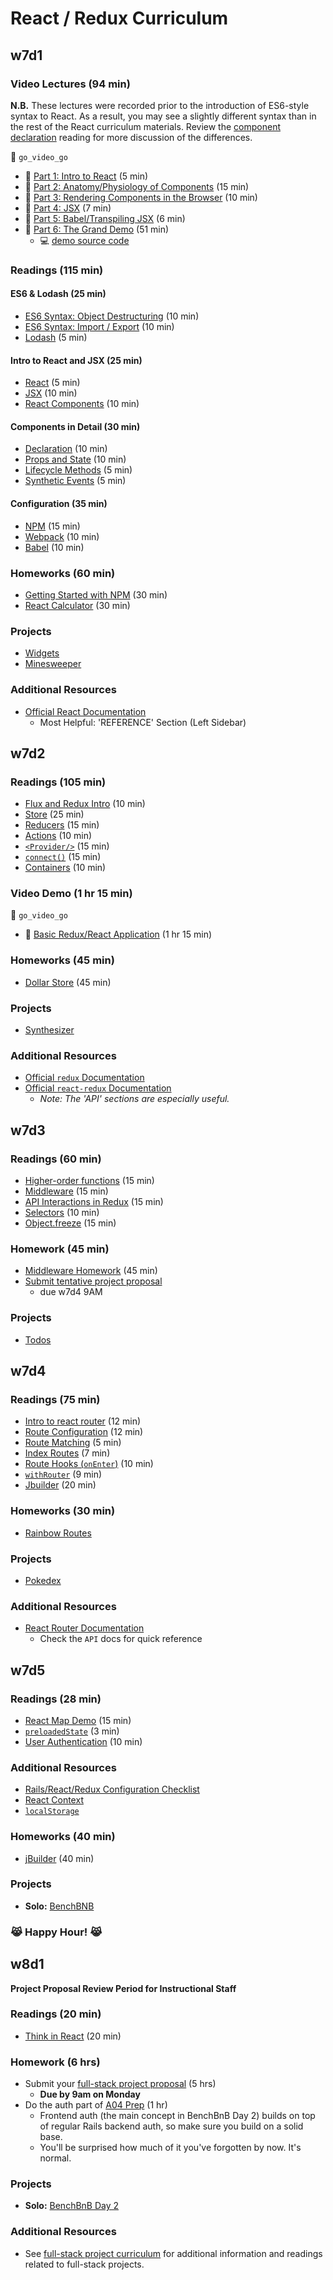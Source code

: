 # React / Redux Curriculum

## w7d1
### Video Lectures (94 min)
**N.B.** These lectures were recorded prior to the introduction of ES6-style syntax to
React. As a result, you may see a slightly different syntax than in the rest of
the React curriculum materials. Review the
[component declaration][component-declaration] reading for more discussion of the differences.

:closed_lock_with_key: `go_video_go`
- :movie_camera: [Part 1: Intro to React][react_video_01] (5 min)
- :movie_camera: [Part 2: Anatomy/Physiology of Components][react_video_02] (15 min)
- :movie_camera: [Part 3: Rendering Components in the Browser][react_video_03] (10 min)
- :movie_camera: [Part 4: JSX][react_video_04] (7 min)
- :movie_camera: [Part 5: Babel/Transpiling JSX][react_video_05] (6 min)
- :movie_camera: [Part 6: The Grand Demo][react_video_06] (51 min)
  - :computer: [demo source code][watch-demo]

### Readings (115 min)
#### ES6 & Lodash (25 min)
- [ES6 Syntax: Object Destructuring][object_destructuring] (10 min)
- [ES6 Syntax: Import / Export][import_export] (10 min)
- [Lodash][lodash] (5 min)

#### Intro to React and JSX (25 min)
- [React][intro_to_react] (5 min)
- [JSX][intro_to_jsx] (10 min)
- [React Components][intro_to_react_components] (10 min)

#### Components in Detail (30 min)
-	[Declaration][component_declaration] (10 min)
- [Props and State][props_and_state] (10 min)
- [Lifecycle Methods][component_lifecycle] (5 min)
- [Synthetic Events][synthetic_events] (5 min)

#### Configuration (35 min)
- [NPM][npm_configuration] (15 min)
- [Webpack][webpack_configuration] (10 min)
- [Babel][babel_configuration] (10 min)

### Homeworks (60 min)
- [Getting Started with NPM][getting_started] (30 min)
- [React Calculator][react_calculator] (30 min)

### Projects
- [Widgets][widgets]
- [Minesweeper][minesweeper]

### Additional Resources
- [Official React Documentation][react_docs]
	- Most Helpful: 'REFERENCE' Section (Left Sidebar)

[component-declaration]: readings/component_declaration.md
[react_video_01]: https://vimeo.com/album/3686654/video/147897911
[react_video_02]: https://vimeo.com/album/3686654/video/147899305
[react_video_03]: https://vimeo.com/album/3686654/video/147900089
[react_video_04]: https://vimeo.com/album/3686654/video/147900661
[react_video_05]: https://vimeo.com/album/3686654/video/147900472
[react_video_06]: https://vimeo.com/album/3686654/video/147900885
[watch-demo]: demos/watch_webpack_demo

[import_export]: readings/import_export.md
[object_destructuring]: readings/object_destructuring.md
[intro_to_react]: readings/intro_to_react.md
[intro_to_jsx]: readings/intro_to_jsx.md
[intro_to_react_components]: readings/intro_to_react_components.md
[props_and_state]: readings/props_and_state.md
[component_declaration]: readings/component_declaration.md
[component_lifecycle]: readings/component_lifecycle.md
[synthetic_events]: readings/synthetic_events.md
[npm_configuration]: readings/npm_configuration.md
[webpack_configuration]: readings/webpack_configuration.md
[babel_configuration]: readings/babel_configuration.md
[lodash]: readings/lodash.md

[getting_started]: homeworks/getting_started
[react_calculator]: homeworks/questions/calculator.md

[widgets]: projects/widgets
[minesweeper]: projects/react_minesweeper

[react_docs]: https://facebook.github.io/react/docs/getting-started.html

## w7d2

### Readings (105 min)
- [Flux and Redux Intro][flux_redux] (10 min)
- [Store][store] (25 min)
- [Reducers][reducers] (15 min)
- [Actions][actions] (10 min)
- [`<Provider/>`][provider] (15 min)
- [`connect()`][connect] (15 min)
- [Containers][containers] (10 min)

### Video Demo (1 hr 15 min)
:closed_lock_with_key: `go_video_go`
-  :movie_camera: [Basic Redux/React Application][redux_react_demo] (1 hr 15 min)

### Homeworks (45 min)
- [Dollar Store][dollar_store_hw] (45 min)

### Projects
- [Synthesizer][synthesizer]

### Additional Resources
- [Official `redux` Documentation][redux_docs]
- [Official `react-redux` Documentation][react_redux_docs]
  -	*Note: The 'API' sections are especially useful.*

[store]: readings/store.md
[reducers]: readings/reducers.md
[actions]: readings/actions.md
[flux_redux]: readings/flux_redux.md
[provider]: readings/provider.md
[connect]: readings/connect.md
[containers]: readings/containers.md
[redux_docs]: http://redux.js.org/index.html
[react_redux_docs]: https://github.com/reactjs/react-redux/blob/master/docs/

[redux_react_demo]: https://vimeo.com/179391419

[dollar_store_hw]: homeworks/questions/stores.md

[synthesizer]: projects/synthesizer

## w7d3

### Readings (60 min)
- [Higher-order functions][higher_order_functions] (15 min)
- [Middleware][middleware] (15 min)
- [API Interactions in Redux][redux_api_interactions] (15 min)
- [Selectors][selectors] (10 min)
- [Object.freeze][obj-freeze] (15 min)

### Homework (45 min)
- [Middleware Homework][middleware_homework] (45 min)
- [Submit tentative project proposal][tentative-proposal]
  -	due w7d4 9AM

### Projects
- [Todos][todos]

[obj-freeze]: readings/object_freeze.md
[selectors]: readings/selectors.md
[tentative-proposal]: ../full-stack-project/readings/tentative-project-proposal.md
[higher_order_functions]: readings/higher_order_functions.md
[middleware]: readings/middleware.md
[redux_api_interactions]: readings/redux_api_interactions.md
[middleware_homework]: homeworks/questions/middleware.md
[todos]: projects/todos


## w7d4

### Readings (75 min)
- [Intro to react router][react_router_intro] (12 min)
- [Route Configuration][route_configuration] (12 min)
- [Route Matching][route_matching] (5 min)
- [Index Routes][index_routes] (7 min)
- [Route Hooks (`onEnter`)][on_enter] (10 min)
- [`withRouter`][with_router] (9 min)
- [Jbuilder][jbuilder_docs] (20 min)

### Homeworks (30 min)
- [Rainbow Routes][rainbow_routes]

### Projects
- [Pokedex][pokedex]

### Additional Resources
-	[React Router Documentation][react_router_docs]
	- Check the `API` docs for quick reference

[react_router_intro]: https://github.com/reactjs/react-router/blob/master/docs/Introduction.md
[route_configuration]: https://github.com/reactjs/react-router/blob/master/docs/guides/RouteConfiguration.md
[route_matching]: https://github.com/reactjs/react-router/blob/master/docs/guides/RouteMatching.md
[index_routes]: https://github.com/reactjs/react-router/blob/master/docs/guides/IndexRoutes.md
[with_router]: https://github.com/reactjs/react-router/blob/master/docs/API.md#withroutercomponent-options
[on_enter]: readings/on_enter.md
[jbuilder_docs]: https://github.com/rails/jbuilder
[rainbow_routes]: homeworks/questions/rainbow_routes.md
[pokedex]: projects/pokedex
[react_router_docs]: https://github.com/reactjs/react-router/blob/master/docs/

## w7d5

### Readings (28 min)
-	[React Map Demo][react_map_demo] (15 min)
- [`preloadedState`][preloaded_state] (3 min)
- [User Authentication][user_authentication] (10 min)

### Additional Resources
- [Rails/React/Redux Configuration Checklist][checklist]
- [React Context][context]
- [`localStorage`][local_storage]

### Homeworks (40 min)
* [jBuilder][jbuilder_homework] (40 min)

### Projects
- **Solo:** [BenchBNB][bench_bnb]

### :joy_cat: **Happy Hour!** :joy_cat:

[local_storage]: https://developer.mozilla.org/en-US/docs/Web/API/Window/localStorage
[context]: https://facebook.github.io/react/docs/context.html
[preloaded_state]: readings/preloaded_state.md
[react_map_demo]: demos/react_map_demo
[checklist]: readings/checklist.md
[jbuilder_homework]: homeworks/questions/jbuilder.md
[bench_bnb]: projects/bench_bnb
[user_authentication]: readings/front_end_auth.md

## w8d1

**Project Proposal Review Period for Instructional Staff**

### Readings (20 min)
* [Think in React][think_in_react] (20 min)

### Homework (6 hrs)
* Submit your [full-stack project proposal][full_stack_project_proposal] (5 hrs)
  * **Due by 9am on Monday**
* Do the auth part of [A04 Prep][a04_prep] (1 hr)
  * Frontend auth (the main concept in BenchBnB Day 2) builds on top of regular Rails backend auth, so make sure you build on a solid base.
  * You'll be surprised how much of it you've forgotten by now. It's normal.

### Projects
* **Solo:** [BenchBnB Day 2][bench_bnb]

### Additional Resources
* See [full-stack project curriculum][full_stack_project_curriculum] for additional information and readings related to full-stack projects.


[think_in_react]: https://facebook.github.io/react/docs/thinking-in-react.html
[full_stack_project_curriculum]: ../full-stack-project
[full_stack_project_proposal]: ../full-stack-project/readings/full-stack-project-proposal.md
[a04_prep]: https://github.com/appacademy/assessment-prep#assessment-4
